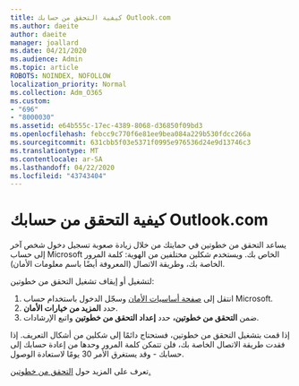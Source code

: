 ```yaml
---
title: كيفية التحقق من حسابك Outlook.com
ms.author: daeite
author: daeite
manager: joallard
ms.date: 04/21/2020
ms.audience: Admin
ms.topic: article
ROBOTS: NOINDEX, NOFOLLOW
localization_priority: Normal
ms.collection: Adm_O365
ms.custom:
- "696"
- "8000030"
ms.assetid: e64b555c-17ec-4389-8068-d36850f09bd3
ms.openlocfilehash: febcc9c770f6e81ee9bea084a229b530fdcc266a
ms.sourcegitcommit: 631cbb5f03e5371f0995e976536d24e9d13746c3
ms.translationtype: MT
ms.contentlocale: ar-SA
ms.lasthandoff: 04/22/2020
ms.locfileid: "43743404"
---
```

# <a name="how-to-verify-your-outlookcom-account"></a>كيفية التحقق من حسابك Outlook.com

يساعد التحقق من خطوتين في حمايتك من خلال زيادة صعوبة تسجيل دخول شخص آخر إلى حساب Microsoft الخاص بك. ويستخدم شكلين مختلفين من الهوية: كلمة المرور الخاصة بك، وطريقة الاتصال (المعروفة أيضًا باسم معلومات الأمان).
  
لتشغيل أو إيقاف تشغيل التحقق من خطوتين:
  
1. انتقل إلى [صفحة أساسيات الأمان](https://go.microsoft.com/fwlink/?linkid=842325) وسجّل الدخول باستخدام حساب Microsoft.
2. حدد **المزيد من خيارات الأمان**.
3. ضمن **التحقق من خطوتين،** حدد **إعداد التحقق من خطوتين** واتبع الإرشادات.

إذا قمت بتشغيل التحقق من خطوتين، فستحتاج دائمًا إلى شكلين من أشكال التعريف. إذا فقدت طريقة الاتصال الخاصة بك، فلن تتمكن كلمة المرور وحدها من إعادة حسابك إلى حسابك - وقد يستغرق الأمر 30 يومًا لاستعادة الوصول.
  
تعرف على المزيد حول [التحقق من خطوتين.](https://go.microsoft.com/fwlink/?linkid=872270)
  